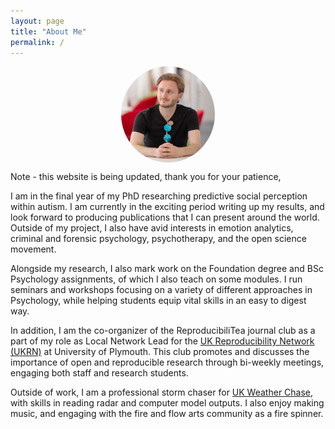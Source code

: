 ```yaml
---
layout: page
title: "About Me"
permalink: /
---
```

<img src="/assets/img/Me.PNG" alt="Robert Harlow" width="150" style="display: block; margin-left: auto; margin-right: auto; border-radius: 50%;">

Note - this website is being updated, thank you for your patience,

I am in the final year of my PhD researching predictive social perception within autism. I am currently in the exciting period writing up my results, and look forward to producing publications that I can present around the world. Outside of my project, I also have avid interests in emotion analytics, criminal and forensic psychology,  psychotherapy, and the open science movement. 

Alongside my research, I also mark work on the Foundation degree and BSc Psychology assignments, of which I also teach on some modules. I run seminars and workshops focusing on a variety of different approaches in Psychology, while helping students equip vital skills in an easy to digest way.

In addition, I am the co-organizer of the ReproducibiliTea journal club as a part of my role as Local Network Lead for the [UK Reproducibility Network (UKRN)](ukrn.org) at University of Plymouth. This club promotes and discusses the importance of open and reproducible research through bi-weekly meetings, engaging both staff and research students.

Outside of work, I am a professional storm chaser for [UK Weather Chase](https://www.youtube.com/channel/UCYWrB3iUO7eOa-7ZiUaf2Zg), with skills in reading radar and computer model outputs. I also enjoy making music, and engaging with the fire and flow arts community as a fire spinner. 
